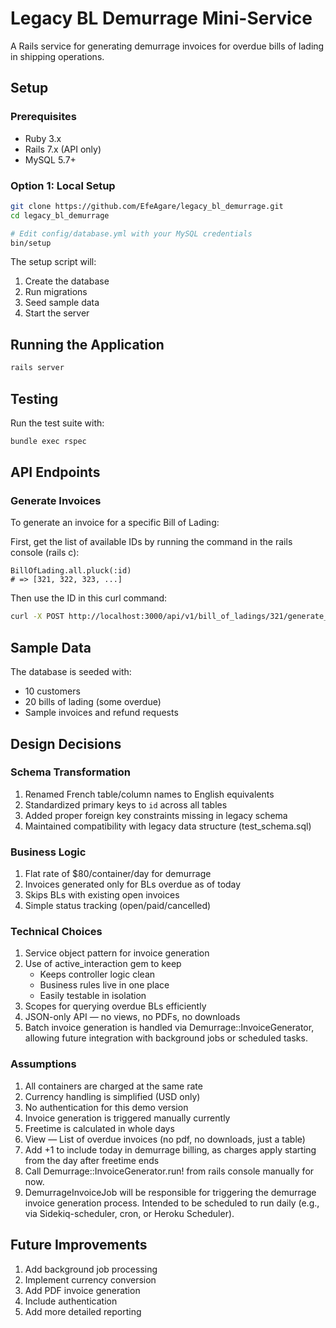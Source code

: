 # Legacy BL Demurrage Mini-Service

A Rails service for generating demurrage invoices for overdue bills of lading in shipping operations.

## Setup

### Prerequisites
- Ruby 3.x
- Rails 7.x (API only)
- MySQL 5.7+

### Option 1: Local Setup
```bash
git clone https://github.com/EfeAgare/legacy_bl_demurrage.git
cd legacy_bl_demurrage

# Edit config/database.yml with your MySQL credentials
bin/setup

```

The setup script will:
1. Create the database
2. Run migrations
3. Seed sample data
4. Start the server

## Running the Application
```bash
rails server
```

## Testing
Run the test suite with:
```bash
bundle exec rspec
```

## API Endpoints

### Generate Invoices

To generate an invoice for a specific Bill of Lading:

First, get the list of available IDs by running the command in the rails console (rails c):
```
BillOfLading.all.pluck(:id)
# => [321, 322, 323, ...]
```

Then use the ID in this curl command:

```bash
curl -X POST http://localhost:3000/api/v1/bill_of_ladings/321/generate_invoice
```

## Sample Data
The database is seeded with:
- 10 customers
- 20 bills of lading (some overdue)
- Sample invoices and refund requests

## Design Decisions

### Schema Transformation
1. Renamed French table/column names to English equivalents
2. Standardized primary keys to `id` across all tables
3. Added proper foreign key constraints missing in legacy schema
4. Maintained compatibility with legacy data structure (test_schema.sql)

### Business Logic
1. Flat rate of $80/container/day for demurrage
2. Invoices generated only for BLs overdue as of today
3. Skips BLs with existing open invoices
4. Simple status tracking (open/paid/cancelled)

### Technical Choices
1. Service object pattern for invoice generation
2. Use of active_interaction gem to keep
	-   Keeps controller logic clean
	- 	Business rules live in one place
	- 	Easily testable in isolation
3. Scopes for querying overdue BLs efficiently
4. JSON-only API — no views, no PDFs, no downloads
5. Batch invoice generation is handled via Demurrage::InvoiceGenerator, allowing future integration with background jobs or scheduled tasks.

### Assumptions
1. All containers are charged at the same rate
2. Currency handling is simplified (USD only)
3. No authentication for this demo version
4. Invoice generation is triggered manually currently
5. Freetime is calculated in whole days
6. View — List of overdue invoices (no pdf, no downloads, just a table)
7. Add +1 to include today in demurrage billing, as charges apply starting from the day after freetime ends
8. Call Demurrage::InvoiceGenerator.run! from rails console manually for now.
9. DemurrageInvoiceJob will be responsible for triggering the demurrage invoice generation process. Intended to be scheduled to run daily (e.g., via Sidekiq-scheduler, cron, or Heroku Scheduler).

## Future Improvements
1. Add background job processing
2. Implement currency conversion
3. Add PDF invoice generation
4. Include authentication
5. Add more detailed reporting
